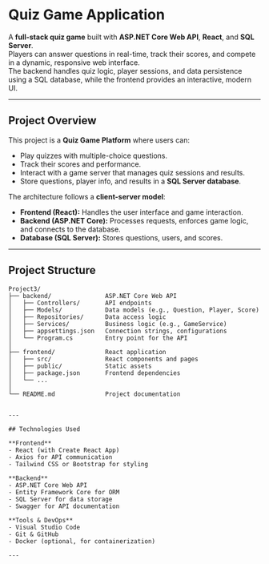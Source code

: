 # Quiz Game Application

A **full-stack quiz game** built with **ASP.NET Core Web API**, **React**, and **SQL Server**.  
Players can answer questions in real-time, track their scores, and compete in a dynamic, responsive web interface.  
The backend handles quiz logic, player sessions, and data persistence using a SQL database, while the frontend provides an interactive, modern UI.

---

## Project Overview

This project is a **Quiz Game Platform** where users can:
- Play quizzes with multiple-choice questions.
- Track their scores and performance.
- Interact with a game server that manages quiz sessions and results.
- Store questions, player info, and results in a **SQL Server database**.

The architecture follows a **client-server model**:
- **Frontend (React):** Handles the user interface and game interaction.
- **Backend (ASP.NET Core):** Processes requests, enforces game logic, and connects to the database.
- **Database (SQL Server):** Stores questions, users, and scores.

---
## Project Structure

```text
Project3/
├── backend/               ASP.NET Core Web API
│   ├── Controllers/       API endpoints
│   ├── Models/            Data models (e.g., Question, Player, Score)
│   ├── Repositories/      Data access logic
│   ├── Services/          Business logic (e.g., GameService)
│   ├── appsettings.json   Connection strings, configurations
│   └── Program.cs         Entry point for the API
│
├── frontend/              React application
│   ├── src/               React components and pages
│   ├── public/            Static assets
│   ├── package.json       Frontend dependencies
│   └── ...
│
└── README.md              Project documentation


---

## Technologies Used

**Frontend**
- React (with Create React App)
- Axios for API communication
- Tailwind CSS or Bootstrap for styling

**Backend**
- ASP.NET Core Web API
- Entity Framework Core for ORM
- SQL Server for data storage
- Swagger for API documentation

**Tools & DevOps**
- Visual Studio Code
- Git & GitHub
- Docker (optional, for containerization)

---



